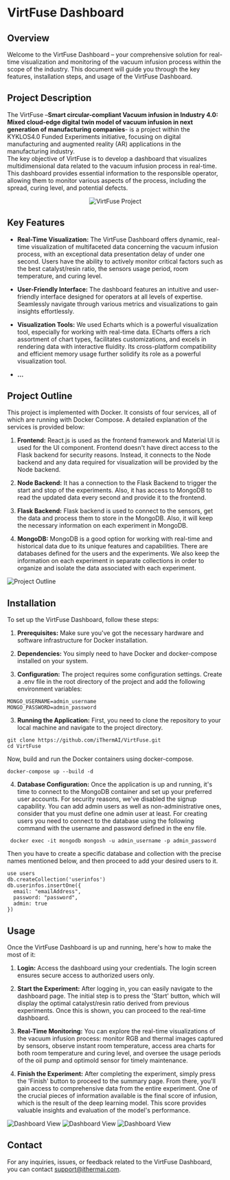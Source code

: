 # VirtFuse Dashboard

## Overview

Welcome to the VirtFuse Dashboard – your comprehensive solution for real-time visualization and monitoring of the vacuum infusion process within the scope of the industry. This document will guide you through the key features, installation steps, and usage of the VirtFuse Dashboard.

## Project Description

The VirtFuse –**Smart circular-compliant Vacuum infusion in Industry 4.0: Mixed cloud-edge digital twin model of vacuum infusion in next generation of manufacturing companies**- is a project within the KYKLOS4.0 Funded Experiments initiative, focusing on digital manufacturing and augmented reality (AR) applications in the manufacturing industry.  
The key objective of VirtFuse is to develop a dashboard that visualizes multidimensional data related to the vacuum infusion process in real-time. This dashboard provides essential information to the responsible operator, allowing them to monitor various aspects of the process, including the spread, curing level, and potential defects.  

<div align="center">
  <img src="./images/VirtFuse_Project.jpg" alt="VirtFuse Project">
</div>

## Key Features

- **Real-Time Visualization:** The VirtFuse Dashboard offers dynamic, real-time visualization of multifaceted data concerning the vacuum infusion process, with an exceptional data presentation delay of under one second. Users have the ability to actively monitor critical factors such as the best catalyst/resin ratio, the sensors usage period, room temperature, and curing level.

- **User-Friendly Interface:** The dashboard features an intuitive and user-friendly interface designed for operators at all levels of expertise. Seamlessly navigate through various metrics and visualizations to gain insights effortlessly.

- **Visualization Tools:** We used Echarts which is a powerful visualization tool, especially for working with real-time data. ECharts offers a rich assortment of chart types, facilitates customizations, and excels in rendering data with interactive fluidity. Its cross-platform compatibility and efficient memory usage further solidify its role as a powerful visualization tool.

- **...**

## Project Outline

This project is implemented with Docker. It consists of four services, all of which are running with Docker Compose. A detailed explanation of the services is provided below:

1. **Frontend:** React.js is used as the frontend framework and Material UI is used for the UI component. Frontend doesn't have direct access to the Flask backend for security reasons. Instead, it connects to the Node backend and any data required for visualization will be provided by the Node backend.

2. **Node Backend:** It has a connection to the Flask Backend to trigger the start and stop of the experiments. Also, it has access to MongoDB to read the updated data every second and provide it to the frontend.

3. **Flask Backend:** Flask backend is used to connect to the sensors, get the data and process them to store in the MongoDB. Also, it will keep the necessary information on each experiment in MongoDB.

4. **MongoDB:** MongoDB is a good option for working with real-time and historical data due to its unique features and capabilities. There are databases defined for the users and the experiments. We also keep the information on each experiment in separate collections in order to organize and isolate the data associated with each experiment.

![Project Outline](./images/Project_Outline.png)

## Installation

To set up the VirtFuse Dashboard, follow these steps:

1. **Prerequisites:** Make sure you've got the necessary hardware and software infrastructure for Docker installation.

2. **Dependencies:** You simply need to have Docker and docker-compose installed on your system.

3. **Configuration:** The project requires some configuration settings. Create a .env file in the root directory of the project and add the following environment variables:
```
MONGO_USERNAME=admin_username
MONGO_PASSWORD=admin_password
```

3. **Running the Application:** First, you need to clone the repository to your local machine and navigate to the project directory.

```
git clone https://github.com/iThermAI/VirtFuse.git
cd VirtFuse
```

Now, build and run the Docker containers using docker-compose.

```
docker-compose up --build -d
```

4. **Database Configuration:** Once the application is up and running, it's time to connect to the MongoDB container and set up your preferred user accounts. For security reasons, we've disabled the signup capability. You can add admin users as well as non-administrative ones, consider that you must define one admin user at least. For creating users you need to connect to the database using the following command with the username and password defined in the env file.

```
 docker exec -it mongodb mongosh -u admin_username -p admin_password
```

Then you have to create a specific database and collection with the precise names mentioned below, and then proceed to add your desired users to it.

```
use users
db.createCollection('userinfos')
db.userinfos.insertOne({
  email: "emailAddress",
  password: "password",
  admin: true
})
```

## Usage

Once the VirtFuse Dashboard is up and running, here's how to make the most of it:

1. **Login:** Access the dashboard using your credentials. The login screen ensures secure access to authorized users only.

2. **Start the Experiment:** After logging in, you can easily navigate to the dashboard page. The initial step is to press the 'Start' button, which will display the optimal catalyst/resin ratio derived from previous experiments. Once this is shown, you can proceed to the real-time dashboard.

2. **Real-Time Monitoring:** You can explore the real-time visualizations of the vacuum infusion process: monitor RGB and thermal images captured by sensors, observe instant room temperature, access area charts for both room temperature and curing level, and oversee the usage periods of the oil pump and optimold sensor for timely maintenance.

3. **Finish the Experiment:** After completing the experiment, simply press the 'Finish' button to proceed to the summary page. From there, you'll gain access to comprehensive data from the entire experiment. One of the crucial pieces of information available is the final score of infusion, which is the result of the deep learning model. This score provides valuable insights and evaluation of the model's performance.

![Dashboard View](./images/dashboard_view1.JPG)
![Dashboard View](./images/dashboard_view2.JPG)
![Dashboard View](./images/dashboard_view3.JPG)

## Contact

For any inquiries, issues, or feedback related to the VirtFuse Dashboard, you can contact [support@ithermai.com](mailto:support@ithermai.com).